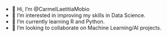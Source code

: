 - 👋 Hi, I’m @CarmelLaetitiaMobio
- 👀 I’m interested in improving my skills in Data Science.
- 🌱 I’m currently learning R and Python.
- 💞️ I’m looking to collaborate on Machine Learning/AI projects.




